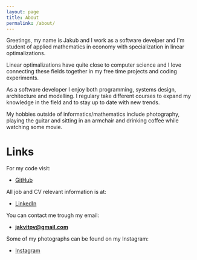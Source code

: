 ```yaml
---
layout: page
title: About
permalink: /about/
---
```


Greetings, my name is Jakub and I work as a software develper and I'm student of applied mathematics in economy with specialization in linear optimalizations. 

Linear optimalizations have quite close to computer science and I love connecting these fields together in my free time projects and coding experiments.

As a software developer I enjoy both programming, systems design, architecture and modelling. I regulary take different courses to expand my knowledge in the field and to stay up to date with new trends. 

My hobbies outside of informatics/mathematics include photography, playing the guitar and sitting in an armchair and drinking coffee while watching some movie.

# Links

For my code visit:
- [GitHub](https://github.com/jakvitov/)

All job and CV relevant information is at:
- [LinkedIn](https://www.linkedin.com/in/jakub-v%C3%ADtovec-91a838232/)

You can contact me trough my email:
- **jakvitov@gmail.com**

Some of my photographs can be found on my Instagram:
- [Instagram](https://www.instagram.com/jak_vitov/)